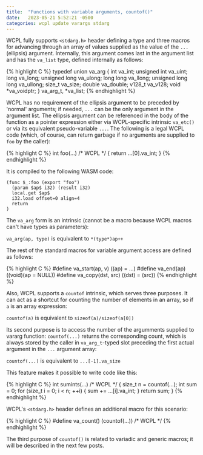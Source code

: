 ```yaml
---
title:  "Functions with variable arguments, countof()"
date:   2023-05-21 5:52:21 -0500
categories: wcpl update varargs stdarg
---
```


WCPL fully supports `<stdarg.h>` header defining a type and three macros for
advancing through an array of values supplied as the value of the `...` (ellipsis) 
argument. Internally, this argument comes last in the argument list and has the 
`va_list` type, defined internally as follows: 

{% highlight C %}
typedef union va_arg { 
  int va_int; 
  unsigned int va_uint;
  long va_long; 
  unsigned long va_ulong;
  long long va_llong; 
  unsigned long long va_ullong;
  size_t va_size; 
  double va_double;
  v128_t va_v128;
  void *va_voidptr;
} va_arg_t, *va_list;
{% endhighlight %}

WCPL has no requirement of the ellipsis argument to be preceded by 'normal' arguments; if needed,
`...` can be the only argument in the argument list. The ellipsis argument can be referenced
in the body of the function as a pointer expression either via WCPL-specific intrinsic `va_etc()`
or via its equivalent pseudo-variable `...`. The following is a legal WCPL code (which, 
of course, can return garbage if no arguments are supplied to `foo` by the caller):

{% highlight C %}
int foo(...) /* WCPL */
{ 
  return ...[0].va_int; 
}
{% endhighlight %}

It is compiled to the following WASM code:

```
(func $_:foo (export "foo")
  (param $ap$ i32) (result i32)
  local.get $ap$
  i32.load offset=0 align=4
  return
)
```

The `va_arg` form is an intrinsic (cannot be a macro because WCPL macros can't
have types as parameters):

`va_arg(ap, type)` is equivalent to `*(type*)ap++`

The rest of the standard macros for variable argument access are defined as follows:

{% highlight C %}
#define va_start(ap, v) ((ap) = ...)
#define va_end(ap) ((void)(ap = NULL))
#define va_copy(dst, src) ((dst) = (src))
{% endhighlight %}


Also, WCPL supports a `countof` intrinsic, which serves three purposes. It can act as
a shortcut for counting the number of elements in an array, so if `a` is an array
expression:

`countof(a)` is equivalent to `sizeof(a)/sizeof(a[0])` 

Its second purpose is to access the number of the argumments supplied to vararg function: `countof(...)` returns the corresponding count, which is always stored by the caller in `va_arg_t`-typed slot preceding the first actual argument in the `...` argument array:

`countof(...)` is equivalent to `...[-1].va_size`

This feature makes it possible to write code like this:

{% highlight C %}
int sumints(...) /* WCPL */
{ 
  size_t n = countof(...); 
  int sum = 0;
  for (size_t i = 0; i < n; ++i) {
    sum += ...[i].va_int;
  }
  return sum; 
}
{% endhighlight %}

WCPL's `<stdarg.h>` header defines an additional macro for this scenario:

{% highlight C %}
#define va_count() (countof(...)) /* WCPL */
{% endhighlight %}

The third purpose of `countof()` is related to variadic and generic macros; it will
be described in the next few posts.
